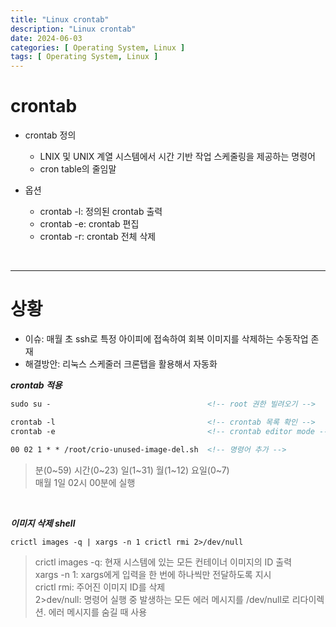 ```yaml
---
title: "Linux crontab"
description: "Linux crontab"
date: 2024-06-03
categories: [ Operating System, Linux ]
tags: [ Operating System, Linux ]
---
```


# crontab

- crontab 정의
  - LNIX 및 UNIX 계열 시스템에서 시간 기반 작업 스케줄링을 제공하는 명령어
  - cron table의 줄임말
  
- 옵션
  - crontab -l: 정의된 crontab 출력
  - crontab -e: crontab 편집
  - crontab -r: crontab 전체 삭제

<br/>
<hr>

# 상황

- 이슈: 매월 초 ssh로 특정 아이피에 접속하여 회복 이미지를 삭제하는 수동작업 존재  
- 해결방안: 리눅스 스케줄러 크론탭을 활용해서 자동화  
  
***crontab 적용***  

```html
sudo su -                                   <!-- root 권한 빌려오기 -->

crontab -l                                  <!-- crontab 목록 확인 -->
crontab -e                                  <!-- crontab editor mode -->

00 02 1 * * /root/crio-unused-image-del.sh  <!-- 명령어 추가 -->
```
> 분(0~59) 시간(0~23) 일(1~31) 월(1~12) 요일(0~7)   
> 매월 1일 02시 00분에 실행   

<br/>

***이미지 삭제 shell***  

```html
crictl images -q | xargs -n 1 crictl rmi 2>/dev/null
```
> crictl images -q: 현재 시스템에 있는 모든 컨테이너 이미지의 ID 출력   
> xargs -n 1: xargs에게 입력을 한 번에 하나씩만 전달하도록 지시   
> crictl rmi: 주어진 이미지 ID를 삭제  
> 2>dev/null: 명령어 실행 중 발생하는 모든 에러 메시지를 /dev/null로 리다이렉션. 에러 메시지를 숨길 때 사용  